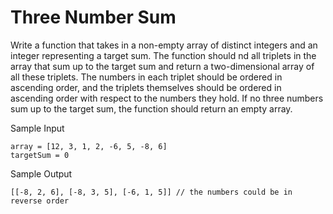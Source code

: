 # Three Number Sum

Write a function that takes in a non-empty array of distinct integers and an integer representing a target sum. The function should nd all triplets in the array that sum up to the target sum and return a two-dimensional array of all these triplets. The numbers in each triplet should be ordered in ascending order, and the triplets themselves should be ordered in ascending order with respect to the numbers they hold. If no three numbers sum up to the target sum, the function should return an empty array.

Sample Input
```
array = [12, 3, 1, 2, -6, 5, -8, 6]
targetSum = 0
```
Sample Output
```
[[-8, 2, 6], [-8, 3, 5], [-6, 1, 5]] // the numbers could be in reverse order
```